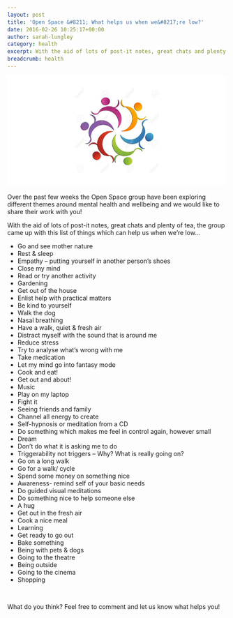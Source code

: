 ```yaml
---
layout: post
title: 'Open Space &#8211; What helps us when we&#8217;re low?'
date: 2016-02-26 10:25:17+00:00
author: sarah-lungley
category: health
excerpt: With the aid of lots of post-it notes, great chats and plenty of tea, the Open Space group came up with this list of things which can help us when we’re low.
breadcrumb: health
---
```

![Open Space logo](/images/featured/featured-open-space-logo.jpg)

Over the past few weeks the Open Space group have been exploring different themes around mental health and wellbeing and we would like to share their work with you!

With the aid of lots of post-it notes, great chats and plenty of tea, the group came up with this list of things which can help us when we&#8217;re low&#8230;

  * Go and see mother nature
  * Rest & sleep
  * Empathy – putting yourself in another person’s shoes
  * Close my mind
  * Read or try another activity
  * Gardening
  * Get out of the house
  * Enlist help with practical matters
  * Be kind to yourself
  * Walk the dog
  * Nasal breathing
  * Have a walk, quiet & fresh air
  * Distract myself with the sound that is around me
  * Reduce stress
  * Try to analyse what’s wrong with me
  * Take medication
  * Let my mind go into fantasy mode
  * Cook and eat!
  * Get out and about!
  * Music
  * Play on my laptop
  * Fight it
  * Seeing friends and family
  * Channel all energy to create
  * Self-hypnosis or meditation from a CD
  * Do something which makes me feel in control again, however small
  * Dream
  * Don’t do what it is asking me to do
  * Triggerability not triggers – Why? What is really going on?
  * Go on a long walk
  * Go for a walk/ cycle
  * Spend some money on something nice
  * Awareness- remind self of your basic needs
  * Do guided visual meditations
  * Do something nice to help someone else
  * A hug
  * Get out in the fresh air
  * Cook a nice meal
  * Learning
  * Get ready to go out
  * Bake something
  * Being with pets & dogs
  * Going to the theatre
  * Being outside
  * Going to the cinema
  * Shopping

&nbsp;

What do you think? Feel free to comment and let us know what helps you!

&nbsp;
